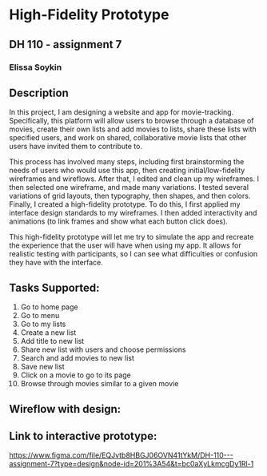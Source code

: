 # High-Fidelity Prototype
## DH 110 - assignment 7
### Elissa Soykin


## Description
In this project, I am designing a website and app for movie-tracking. Specifically, this platform will allow users to browse through a database of movies, create their own lists and add movies to lists, share these lists with specified users, and work on shared, collaborative movie lists that other users have invited them to contribute to.

This process has involved many steps, including first brainstorming the needs of users who would use this app, then creating initial/low-fidelity wireframes and wireflows. After that, I edited and clean up my wireframes. I then selected one wireframe, and made many variations. I tested several variations of grid layouts, then typography, then shapes, and then colors. Finally, I created a high-fidelity prototype. To do this, I first applied my interface design standards to my wireframes. I then added interactivity and animations (to link frames and show what each button click does).

This high-fidelity prototype will let me try to simulate the app and recreate the experience that the user will have when using my app. It allows for realistic testing with participants, so I can see what difficulties or confusion they have with the interface.

## Tasks Supported:
1. Go to home page
2. Go to menu
3. Go to my lists
4. Create a new list
5. Add title to new list
6. Share new list with users and choose permissions
7. Search and add movies to new list
8. Save new list
9. Click on a movie to go to its page
10. Browse through movies similar to a given movie

## Wireflow with design:


## Link to interactive prototype:
https://www.figma.com/file/EQJvtb8HBGJ06OVN41tYkM/DH-110---assignment-7?type=design&node-id=201%3A54&t=bc0aXyLkmcgDy1Rl-1
